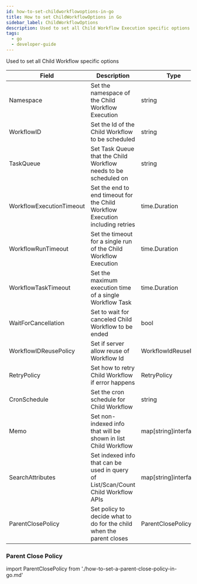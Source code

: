 ```yaml
---
id: how-to-set-childworkflowoptions-in-go
title: How to set ChildWorkflowOptions in Go
sidebar_label: ChildWorkflowOptions
description: Used to set all Child Workflow Execution specific options
tags:
  - go
  - developer-guide
---
```


Used to set all Child Workflow specific options

| Field                    | Description                                                                       | Type                   |
| ------------------------ | --------------------------------------------------------------------------------- | ---------------------- |
| Namespace                | Set the namespace of the Child Workflow Execution                                 | string                 |
| WorkflowID               | Set the Id of the Child Workflow to be scheduled                                  | string                 |
| TaskQueue                | Set Task Queue that the Child Workflow needs to be scheduled on                   | string                 |
| WorkflowExecutionTimeout | Set the end to end timeout for the Child Workflow Execution including retries     | time.Duration          |
| WorkflowRunTimeout       | Set the timeout for a single run of the Child Workflow Execution                  | time.Duration          |
| WorkflowTaskTimeout      | Set the maximum execution time of a single Workflow Task                          | time.Duration          |
| WaitForCancellation      | Set to wait for canceled Child Workflow to be ended                               | bool                   |
| WorkflowIDReusePolicy    | Set if server allow reuse of Workflow Id                                          | WorkflowIdReusePolicy  |
| RetryPolicy              | Set how to retry Child Workflow if error happens                                  | RetryPolicy            |
| CronSchedule             | Set the cron schedule for Child Workflow                                          | string                 |
| Memo                     | Set non-indexed info that will be shown in list Child Workflow                    | map[string]interface{} |
| SearchAttributes         | Set indexed info that can be used in query of List/Scan/Count Child Workflow APIs | map[string]interface{} |
| ParentClosePolicy        | Set policy to decide what to do for the child when the parent closes              | ParentClosePolicy      |

### Parent Close Policy

import ParentClosePolicy from './how-to-set-a-parent-close-policy-in-go.md'

<ParentClosePolicy/>
